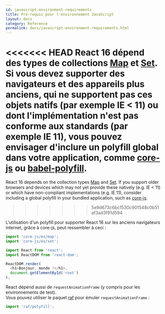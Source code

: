 ```yaml
---
id: javascript-environment-requirements
title: Pré-requis pour l'environnement JavaScript
layout: docs
category: Reference
permalink: docs/javascript-environment-requirements.html
---
```


<<<<<<< HEAD
React 16 dépend des types de collections [Map](https://developer.mozilla.org/fr/docs/Web/JavaScript/Reference/Objets_globaux/Map) et [Set](https://developer.mozilla.org/fr/docs/Web/JavaScript/Reference/Objets_globaux/Set). Si vous devez supporter des navigateurs et des appareils plus anciens, qui ne supportent pas ces objets natifs (par exemple IE < 11) ou dont l'implémentation n'est pas conforme aux standards (par exemple IE 11), vous pouvez envisager d'inclure un polyfill global dans votre application, comme [core-js](https://github.com/zloirock/core-js) ou [babel-polyfill](https://babeljs.io/docs/usage/polyfill/).
=======
React 16 depends on the collection types [Map](https://developer.mozilla.org/en-US/docs/Web/JavaScript/Reference/Global_Objects/Map) and [Set](https://developer.mozilla.org/en-US/docs/Web/JavaScript/Reference/Global_Objects/Set). If you support older browsers and devices which may not yet provide these natively (e.g. IE < 11) or which have non-compliant implementations (e.g. IE 11), consider including a global polyfill in your bundled application, such as [core-js](https://github.com/zloirock/core-js).
>>>>>>> 5e9d673c6bc1530c901548c0b51af3ad3f91d594

L'utilisation d'un polyfill pour supporter React 16 sur les anciens navigateurs internet, grâce à core-js, peut ressembler à ceci :

```js
import 'core-js/es/map';
import 'core-js/es/set';

import React from 'react';
import ReactDOM from 'react-dom';

ReactDOM.render(
  <h1>Bonjour, monde !</h1>,
  document.getElementById('root')
);
```

React dépend aussi de `requestAnimationFrame` (y compris pour les environnements de test).   
Vous pouvez utiliser le paquet [raf](https://www.npmjs.com/package/raf) pour émuler `requestAnimationFrame` :

```js
import 'raf/polyfill';
```
